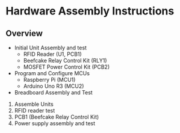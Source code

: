 
# Hardware Assembly Instructions

## Overview

* Initial Unit Assembly and test
  * RFID Reader (U1, PCB1)
  * Beefcake Relay Control Kit (RLY1)
  * MOSFET Power Control Kit (PCB2)
* Program and Configure MCUs
  * Raspberry Pi (MCU1)
  * Arduino Uno R3 (MCU2)
* Breadboard Assembly and Test
1. Assemble Units
1. RFID reader test
2. PCB1 (Beefcake Relay Control Kit)
1. Power supply assembly and test

